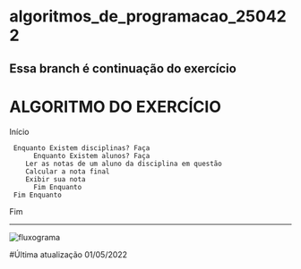 # algoritmos_de_programacao_250422
Essa branch é continuação do exercício
------------------------------------------------------
# ALGORITMO DO EXERCÍCIO

Início

     Enquanto Existem disciplinas? Faça
          Enquanto Existem alunos? Faça
		Ler as notas de um aluno da disciplina em questão
		Calcular a nota final
		Exibir sua nota
          Fim Enquanto
     Fim Enquanto    

Fim


--------------------------------------------------------

![fluxograma](https://github.com/msc-ohata/algoritmos_de_programacao_250422/blob/main/fluxograma.png)

#Última atualização 01/05/2022



